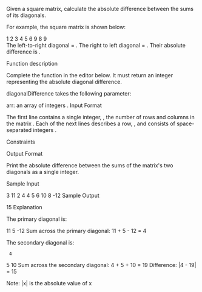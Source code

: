   Given a square matrix, calculate the absolute difference between the sums of its diagonals.

For example, the square matrix  is shown below:

1 2 3
4 5 6
9 8 9  
The left-to-right diagonal = . The right to left diagonal = . Their absolute difference is .

Function description

Complete the  function in the editor below. It must return an integer representing the absolute diagonal difference.

diagonalDifference takes the following parameter:

arr: an array of integers .
Input Format

The first line contains a single integer, , the number of rows and columns in the matrix . 
Each of the next  lines describes a row, , and consists of  space-separated integers .

Constraints

Output Format

Print the absolute difference between the sums of the matrix's two diagonals as a single integer.

Sample Input

3
11 2 4
4 5 6
10 8 -12
Sample Output

15
Explanation

The primary diagonal is:

11
   5
     -12
Sum across the primary diagonal: 11 + 5 - 12 = 4

The secondary diagonal is:

     4
   5
10
Sum across the secondary diagonal: 4 + 5 + 10 = 19 
Difference: |4 - 19| = 15

Note: |x| is the absolute value of x
